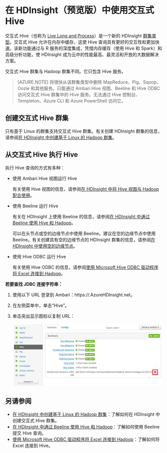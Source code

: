 <properties
	pageTitle="在 HDInsight 中使用交互式 Hive | Azure"
	description="了解如何在 HDInsight 中使用交互式 Hive（基于 LLAP 的 Hive）。"
	keywords=""
	services="hdinsight"
	documentationCenter=""
	tags="azure-portal"
	authors="mumian" 
	manager="jhubbard"
	editor="cgronlun"/>

<tags
	ms.service="hdinsight"
	ms.workload="big-data"
	ms.tgt_pltfrm="na"
	ms.devlang="na"
	ms.topic="article"
	ms.date="10/27/2016"
	wacn.date="02/14/2017"
	ms.author="jgao"/>  



# 在 HDInsight（预览版）中使用交互式 Hive

交互式 Hive（也称为 [Live Long and Process](https://cwiki.apache.org/confluence/display/Hive/LLAP)）是一个新的 HDInsight [群集类型](/documentation/articles/hdinsight-provision-clusters/#cluster-types)。交互式 Hive 允许在内存中缓存，这使 Hive 查询具有更好的交互性和更加快速。该新功能通过与 R 服务的深度集成，凭借内存缓存（使用 Hive 和 Spark）和高级分析功能，使 HDInsight 成为云中的性能最高、最灵活和开放的大数据解决方案。

交互式 Hive 群集与 Hadoop 群集不同。它只包含 Hive 服务。

> [AZURE.NOTE] 将很快从该群集类型中删除 MapReduce、Pig、Sqoop、Oozie 和其他服务。只能通过 Ambari Hive 视图、Beeline 和 Hive ODBC 访问交互式 Hive 群集中的 Hive 服务。无法通过 Hive 控制台、Templeton、Azure CLI 和 Azure PowerShell 访问它。


 


## 创建交互式 Hive 群集

只有基于 Linux 的群集支持交互式 Hive 群集。有关创建 HDInsight 群集的信息，请参阅[在 HDInsight 中创建基于 Linux 的 Hadoop 群集](/documentation/articles/hdinsight-provision-clusters/)。


## 从交互式 Hive 执行 Hive

执行 Hive 查询的方式有多种：

- 使用 Ambari Hive 视图运行 Hive

	有关使用 Hive 视图的信息，请参阅[在 HDInsight 中将 Hive 视图与 Hadoop 配合使用](/documentation/articles/hdinsight-hadoop-use-hive-ambari-view/)。

- 使用 Beeline 运行 Hive

	有关在 HDInsight 上使用 Beeline 的信息，请参阅[在 HDInsight 中通过 Beeline 使用 Hive 和 Hadoop](/documentation/articles/hdinsight-hadoop-use-hive-beeline/)。

	可以在头节点或空的边缘节点中使用 Beeline。建议在空的边缘节点中使用 Beeline。有关创建具有空的边缘节点的 HDInsight 群集的信息，请参阅[在 HDInsight 中使用空的边缘节点](/documentation/articles/hdinsight-apps-use-edge-node/)。

- 使用 Hive ODBC 运行 Hive

	有关使用 Hive ODBC 的信息，请参阅[使用 Microsoft Hive ODBC 驱动程序将 Excel 连接到 Hadoop](/documentation/articles/hdinsight-connect-excel-hive-ODBC-driver/)。

**若要查找 JDBC 连接字符串：**

1.	使用以下 URL 登录到 Ambari：https://<ClusterName>.AzureHDInsight.net。
2.	在左侧菜单中，单击“Hive”。
3.	单击突出显示图标以复制 URL：

	![HDInsight Hadoop 交互式 Hive LLAP JDBC](./media/hdinsight-hadoop-use-interactive-hive/hdinsight-hadoop-use-interactive-hive-jdbc.png)  


## 另请参阅
-	[在 HDInsight 中创建基于 Linux 的 Hadoop 群集](/documentation/articles/hdinsight-provision-clusters/)：了解如何在 HDInsight 中创建交互式 Hive 群集。
-	[在 HDInsight 中通过 Beeline 使用 Hive 和 Hadoop](/documentation/articles/hdinsight-hadoop-use-hive-beeline/)：了解如何使用 Beeline 提交 Hive 查询。
-	[使用 Microsoft Hive ODBC 驱动程序将 Excel 连接到 Hadoop](/documentation/articles/hdinsight-connect-excel-hive-ODBC-driver/)：了解如何将 Excel 连接到 Hive。

<!---HONumber=Mooncake_1107_2016-->